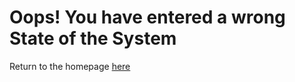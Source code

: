 # Oops! You have entered a wrong State of the System

Return to the homepage [here](www.astateofsystems.com)
